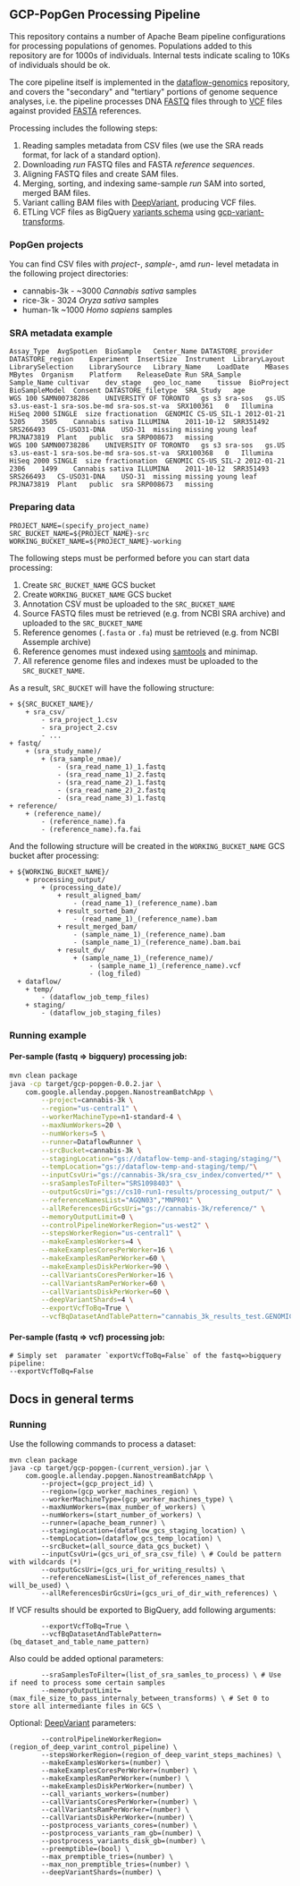 ## GCP-PopGen Processing Pipeline

This repository contains a number of Apache Beam pipeline configurations for processing populations of genomes. Populations added to this repository are for 1000s of individuals. Internal tests indicate scaling to 10Ks of individuals should be ok.

The core pipeline itself is implemented in the [dataflow-genomics](https://github.com/allenday/dataflow-genomics) repository, and covers the "secondary" and "tertiary" portions of genome sequence analyses, i.e. the pipeline processes DNA [FASTQ](https://en.wikipedia.org/wiki/FASTQ_format) files through to [VCF](https://en.wikipedia.org/wiki/Variant_Call_Format) files against provided [FASTA](https://en.wikipedia.org/wiki/FASTA_format) references.

Processing includes the following steps:
1. Reading samples metadata from CSV files (we use the SRA reads format, for lack of a standard option).
2. Downloading *run* FASTQ files and FASTA *reference sequences*.
3. Aligning FASTQ files and create SAM files.
4. Merging, sorting, and indexing same-sample *run* SAM into sorted, merged BAM files.
5. Variant calling BAM files with [DeepVariant](https://github.com/google/deepvariant), producing VCF files.
6. ETLing VCF files as BigQuery [variants schema](https://cloud.google.com/life-sciences/docs/how-tos/bigquery-variants-schema) using [gcp-variant-transforms](https://github.com/googlegenomics/gcp-variant-transforms).

### PopGen projects
You can find CSV files with *project-*, *sample-*, amd *run-* level metadata in the following project directories:
 - cannabis-3k - ~3000 _Cannabis sativa_ samples
 - rice-3k - 3024 _Oryza sativa_ samples
 - human-1k ~1000 _Homo sapiens_ samples

### SRA metadata example
```csv
Assay_Type	AvgSpotLen	BioSample	Center_Name	DATASTORE_provider	DATASTORE_region	Experiment	InsertSize	Instrument	LibraryLayout	LibrarySelection	LibrarySource	Library_Name	LoadDate	MBases	MBytes	Organism	Platform	ReleaseDate	Run	SRA_Sample	Sample_Name	cultivar	dev_stage	geo_loc_name	tissue	BioProject	BioSampleModel	Consent	DATASTORE_filetype	SRA_Study	age
WGS	100	SAMN00738286	UNIVERSITY OF TORONTO	gs s3 sra-sos	gs.US s3.us-east-1 sra-sos.be-md sra-sos.st-va	SRX100361	0	Illumina HiSeq 2000	SINGLE	size fractionation	GENOMIC	CS-US_SIL-1	2012-01-21	5205	3505	Cannabis sativa	ILLUMINA	2011-10-12	SRR351492	SRS266493	CS-USO31-DNA	USO-31	missing	missing	young leaf	PRJNA73819	Plant	public	sra	SRP008673	missing
WGS	100	SAMN00738286	UNIVERSITY OF TORONTO	gs s3 sra-sos	gs.US s3.us-east-1 sra-sos.be-md sra-sos.st-va	SRX100368	0	Illumina HiSeq 2000	SINGLE	size fractionation	GENOMIC	CS-US_SIL-2	2012-01-21	2306	1499	Cannabis sativa	ILLUMINA	2011-10-12	SRR351493	SRS266493	CS-USO31-DNA	USO-31	missing	missing	young leaf	PRJNA73819	Plant	public	sra	SRP008673	missing
```

### Preparing data

```
PROJECT_NAME=(specify_project_name)
SRC_BUCKET_NAME=${PROJECT_NAME}-src
WORKING_BUCKET_NAME=${PROJECT_NAME}-working
```
The following steps must be performed before you can start data processing: 
1. Create `SRC_BUCKET_NAME` GCS bucket
2. Create `WORKING_BUCKET_NAME` GCS bucket
3. Annotation CSV must be uploaded to the `SRC_BUCKET_NAME`
4. Source FASTQ files must be retrieved (e.g. from NCBI SRA archive) and uploaded to the `SRC_BUCKET_NAME`
5. Reference genomes (`.fasta` or `.fa`) must be retrieved (e.g. from NCBI Assemple archive)
6. Reference genomes must indexed using [samtools](http://samtools.sourceforge.net/) and minimap.
7. All reference genome files and indexes must be uploaded to the `SRC_BUCKET_NAME`. 

As a result, `SRC_BUCKET` will have the following structure:  
```lang-none
+ ${SRC_BUCKET_NAME}/
    + sra_csv/
        - sra_project_1.csv
        - sra_project_2.csv
        - ...
+ fastq/
    + (sra_study_name)/
        + (sra_sample_nmae)/
            - (sra_read_name_1)_1.fastq
            - (sra_read_name_1)_2.fastq
            - (sra_read_name_2)_1.fastq
            - (sra_read_name_2)_2.fastq
            - (sra_read_name_3)_1.fastq
+ reference/
    + (reference_name)/
        - (reference_name).fa
        - (reference_name).fa.fai
```

And the following structure will be created in the `WORKING_BUCKET_NAME` GCS bucket after processing:
```lang-none
+ ${WORKING_BUCKET_NAME}/
    + processing_output/
        + (processing_date)/
            + result_aligned_bam/
                - (read_name_1)_(reference_name).bam
            + result_sorted_bam/
                - (read_name_1)_(reference_name).bam
            + result_merged_bam/
                - (sample_name_1)_(reference_name).bam
                - (sample_name_1)_(reference_name).bam.bai
            + result_dv/
                + (sample_name_1)_(reference_name)/
                    - (sample_name_1)_(reference_name).vcf
                    - (log_filed)
  + dataflow/
    + temp/
        - (dataflow_job_temp_files)
    + staging/
        - (dataflow_job_staging_files)
```
### Running example

#### Per-sample (fastq => bigquery) processing job:
```bash
mvn clean package
java -cp target/gcp-popgen-0.0.2.jar \
    com.google.allenday.popgen.NanostreamBatchApp \
        --project=cannabis-3k \
        --region="us-central1" \
        --workerMachineType=n1-standard-4 \
        --maxNumWorkers=20 \
        --numWorkers=5 \
        --runner=DataflowRunner \
        --srcBucket=cannabis-3k \
        --stagingLocation="gs://dataflow-temp-and-staging/staging/"\
        --tempLocation="gs://dataflow-temp-and-staging/temp/"\
        --inputCsvUri="gs://cannabis-3k/sra_csv_index/converted/*" \
        --sraSamplesToFilter="SRS1098403" \
        --outputGcsUri="gs://cs10-run1-results/processing_output/" \
        --referenceNamesList="AGQN03","MNPR01" \
        --allReferencesDirGcsUri="gs://cannabis-3k/reference/" \
        --memoryOutputLimit=0 \
        --controlPipelineWorkerRegion="us-west2" \
        --stepsWorkerRegion="us-central1" \
        --makeExamplesWorkers=4 \
        --makeExamplesCoresPerWorker=16 \
        --makeExamplesRamPerWorker=60 \
        --makeExamplesDiskPerWorker=90 \
        --callVariantsCoresPerWorker=16 \
        --callVariantsRamPerWorker=60 \
        --callVariantsDiskPerWorker=60 \
        --deepVariantShards=4 \
        --exportVcfToBq=True \
        --vcfBqDatasetAndTablePattern="cannabis_3k_results_test.GENOMICS_VARIATIONS_%s"
```

#### Per-sample (fastq => vcf) processing job:
```
# Simply set  paramater `exportVcfToBq=False` of the fastq=>bigquery pipeline:
--exportVcfToBq=False
```

## Docs in general terms

### Running
Use the following commands to process a dataset:

```
mvn clean package
java -cp target/gcp-popgen-(current_version).jar \
    com.google.allenday.popgen.NanostreamBatchApp \
        --project=(gcp_project_id) \
        --region=(gcp_worker_machines_region) \
        --workerMachineType=(gcp_worker_machines_type) \
        --maxNumWorkers=(max_number_of_workers) \
        --numWorkers=(start_number_of_workers) \
        --runner=(apache_beam_runner) \
        --stagingLocation=(dataflow_gcs_staging_location) \
        --tempLocation=(dataflow_gcs_temp_location) \
        --srcBucket=(all_source_data_gcs_bucket) \
        --inputCsvUri=(gcs_uri_of_sra_csv_file) \ # Could be pattern with wildcards (*) 
        --outputGcsUri=(gcs_uri_for_writing_results) \
        --referenceNamesList=(list_of_references_names_that will_be_used) \
        --allReferencesDirGcsUri=(gcs_uri_of_dir_with_references) \
```
If VCF results should be exported to BigQuery, add following arguments:
```
        --exportVcfToBq=True \
        --vcfBqDatasetAndTablePattern=(bq_dataset_and_table_name_pattern)
```

Also could be added optional parameters:
```
        --sraSamplesToFilter=(list_of_sra_samles_to_process) \ # Use if need to process some certain samples
        --memoryOutputLimit=(max_file_size_to_pass_internaly_between_transforms) \ # Set 0 to store all intermediante files in GCS \
```

Optional: [DeepVariant](https://github.com/google/deepvariant) parameters:

```
        --controlPipelineWorkerRegion=(region_of_deep_varint_control_pipeline) \
        --stepsWorkerRegion=(region_of_deep_varint_steps_machines) \
        --makeExamplesWorkers=(number) \
        --makeExamplesCoresPerWorker=(number) \
        --makeExamplesRamPerWorker=(number) \
        --makeExamplesDiskPerWorker=(number) \
        --call_variants_workers=(number)
        --callVariantsCoresPerWorker=(number) \
        --callVariantsRamPerWorker=(number) \
        --callVariantsDiskPerWorker=(number) \
        --postprocess_variants_cores=(number) \
        --postprocess_variants_ram_gb=(number) \
        --postprocess_variants_disk_gb=(number) \
        --preemptible=(bool) \
        --max_premptible_tries=(number) \
        --max_non_premptible_tries=(number) \
        --deepVariantShards=(number) \
```
